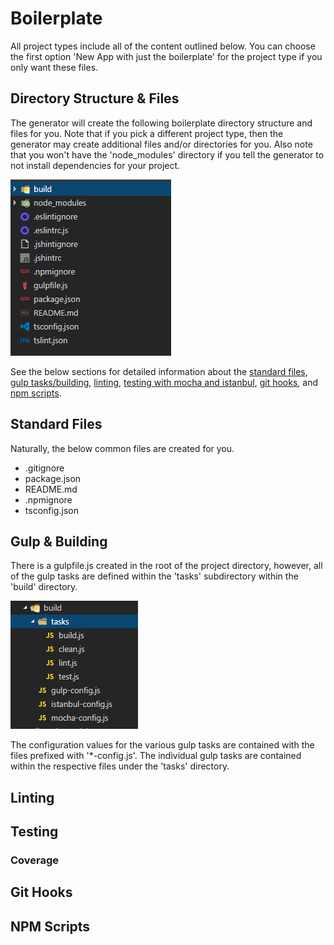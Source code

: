 # Boilerplate
All project types include all of the content outlined below. You can choose the first option 'New App with just the boilerplate' for the project type 
if you only want these files.

## Directory Structure & Files
The generator will create the following boilerplate directory structure and files for you. Note that if you pick a different project type, then the generator may
create additional files and/or directories for you. Also note that you won't have the 'node_modules' directory if you tell the generator to not install dependencies for your project.  
  
![Directory Structure][boilerplate-dir-image]  
  
See the below sections for detailed information about the [standard files][standard-section], [gulp tasks/building][building-section], [linting][linting-section],
[testing with mocha and istanbul][testing-section], [git hooks][git-hooks-section], and [npm scripts][npm-scripts-section].


## Standard Files
Naturally, the below common files are created for you. 

- .gitignore
- package.json
- README.md
- .npmignore
- tsconfig.json

## Gulp & Building
There is a gulpfile.js created in the root of the project directory, however, all of the gulp tasks are defined within the 'tasks' subdirectory within the 'build' directory.

![Gulp Tasks][gulp-tasks-image]  
  
The configuration values for the various gulp tasks are contained with the files prefixed with '*-config.js'. The individual gulp tasks are contained within the respective files
under the 'tasks' directory.

## Linting

## Testing

### Coverage

## Git Hooks

## NPM Scripts


[building-section]: BOILERPLATE.md#gulp-&-building
[gulp-tasks-image]: gulp-tasks.png "Gulp Tasks"
[linting-section]: BOILERPLATE.md#linting
[testing-section]: BOILERPLATE.md#testing
[boilerplate-dir-image]: boilerplate-dir-structure.png "Boilerplate Directory Structure"
[standard-section]: BOILERPLATE.md#standard-files
[git-hooks-section]: BOILERPLATE.md#git-hooks
[npm-scripts-section]: BOILERPLATE.md#npm-scripts